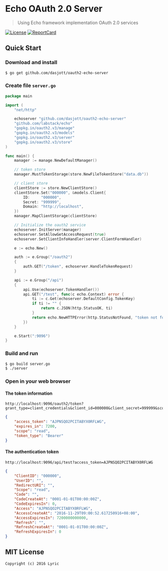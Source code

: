 # Echo OAuth 2.0 Server

> Using Echo framework implementation OAuth 2.0 services

[![License][License-Image]][License-Url] [![ReportCard][ReportCard-Image]][ReportCard-Url]

## Quick Start

### Download and install

``` bash
$ go get github.com/dasjott/oauth2-echo-server
```

### Create file `server.go`

``` go
package main

import (
	"net/http"

	echoserver "github.com/dasjott/oauth2-echo-server"
	"github.com/labstack/echo"
	"gopkg.in/oauth2.v3/manage"
	"gopkg.in/oauth2.v3/models"
	"gopkg.in/oauth2.v3/server"
	"gopkg.in/oauth2.v3/store"
)

func main() {
	manager := manage.NewDefaultManager()

	// token store
	manager.MustTokenStorage(store.NewFileTokenStore("data.db"))

	// client store
	clientStore := store.NewClientStore()
	clientStore.Set("000000", &models.Client{
		ID:     "000000",
		Secret: "999999",
		Domain: "http://localhost",
	})
	manager.MapClientStorage(clientStore)

	// Initialize the oauth2 service
	echoserver.InitServer(manager)
	echoserver.SetAllowGetAccessRequest(true)
	echoserver.SetClientInfoHandler(server.ClientFormHandler)

	e := echo.New()

	auth := e.Group("/oauth2")
	{
		auth.GET("/token", echoserver.HandleTokenRequest)
	}

	api := e.Group("/api")
	{
		api.Use(echoserver.TokenHandler())
		api.GET("/test", func(c echo.Context) error {
			ti := c.Get(echoserver.DefaultConfig.TokenKey)
			if ti != "" {
				return c.JSON(http.StatusOK, ti)
			}
			return echo.NewHTTPError(http.StatusNotFound, "token not found")
		})
	}

	e.Start(":9096")
}
```

### Build and run

``` bash
$ go build server.go
$ ./server
```

### Open in your web browser

#### The token information

```
http://localhost:9096/oauth2/token?grant_type=client_credentials&client_id=000000&client_secret=999999&scope=read
```

``` json
{
    "access_token": "AJPNSQO2PCITABYX0RFLWG",
    "expires_in": 7200,
    "scope": "read",
    "token_type": "Bearer"
}
```

#### The authentication token

```
http://localhost:9096/api/test?access_token=AJPNSQO2PCITABYX0RFLWG
```

``` json
{
    "ClientID": "000000",
    "UserID": "",
    "RedirectURI": "",
    "Scope": "read",
    "Code": "",
    "CodeCreateAt": "0001-01-01T00:00:00Z",
    "CodeExpiresIn": 0,
    "Access": "AJPNSQO2PCITABYX0RFLWG",
    "AccessCreateAt": "2016-11-29T09:00:52.617250916+08:00",
    "AccessExpiresIn": 7200000000000,
    "Refresh": "",
    "RefreshCreateAt": "0001-01-01T00:00:00Z",
    "RefreshExpiresIn": 0
}
```

## MIT License

```
Copyright (c) 2016 Lyric
```

[License-Url]: http://opensource.org/licenses/MIT
[License-Image]: https://img.shields.io/npm/l/express.svg
[ReportCard-Url]: https://goreportcard.com/report/github.com/go-oauth2/gin-server
[ReportCard-Image]: https://goreportcard.com/badge/github.com/go-oauth2/gin-server
